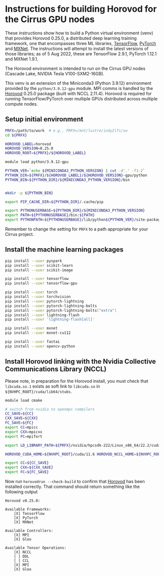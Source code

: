 Instructions for building Horovod for the Cirrus GPU nodes
==========================================================

These instructions show how to build a Python virtual environment (venv) that provides Horovod 0.25.0, a distributed deep learning training framework,
one that encompasses three ML libraries, [TensorFlow](https://www.tensorflow.org/), [PyTorch](https://pytorch.org/) and [MXNet](https://mxnet.apache.org/).
The instructions will attempt to install the latest versions of those libraries; as of 5 Aug 2022, these are TensorFlow 2.9.1, PyTorch 1.12.1 and MXNet 1.9.1.

The Horovod environment is intended to run on the Cirrus GPU nodes (Cascade Lake, NVIDIA Tesla V100-SXM2-16GB).

This venv is an extension of the Miniconda3 (Python 3.9.12) environment provided by the `python/3.9.12-gpu` module.
MPI comms is handled by the [Horovod](https://horovod.readthedocs.io/en/stable/index.html) 0.25.0 package (built with NCCL 2.11.4).
Horovod is required for running TensorFlow/PyTorch over multiple GPUs distributed across multiple compute nodes.


Setup initial environment
-------------------------

```bash
PRFX=/path/to/work  # e.g., PRFX=/mnt/lustre/indy2lfs/sw
cd ${PRFX}

HOROVOD_LABEL=horovod
HOROVOD_VERSION=0.25.0
HOROVOD_ROOT=${PRFX}/${HOROVOD_LABEL}

module load python/3.9.12-gpu

PYTHON_VER=`echo ${MINICONDA3_PYTHON_VERSION} | cut -d'.' -f1-2`
PYTHON_DIR=${PRFX}/${HOROVOD_LABEL}/${HOROVOD_VERSION}-gpu/python
PYTHON_BIN=${PYTHON_DIR}/${MINICONDA3_PYTHON_VERSION}/bin


mkdir -p ${PYTHON_BIN}

export PIP_CACHE_DIR=${PYTHON_DIR}/.cache/pip

export PYTHONUSERBASE=${PYTHON_DIR}/${MINICONDA3_PYTHON_VERSION}
export PATH=${PYTHONUSERBASE}/bin:${PATH}
export PYTHONPATH=${PYTHONUSERBASE}/lib/python${PYTHON_VER}/site-packages:${PYTHONPATH}
```

Remember to change the setting for `PRFX` to a path appropriate for your Cirrus project.


Install the machine learning packages
-------------------------------------

```bash
pip install --user pyspark
pip install --user scikit-learn
pip install --user scikit-image

pip install --user tensorflow
pip install --user tensorflow-gpu

pip install --user torch
pip install --user torchvision
pip install --user pytorch-lightning
pip install --user pytorch-lightning-bolts
pip install --user pytorch-lightning-bolts["extra"]
pip install --user lightning-flash
pip install --user 'lightning-flash[all]'

pip install --user mxnet
pip install --user mxnet-cu112

pip install --user fastai
pip install --user opencv-python
```


Install Horovod linking with the Nvidia Collective Communications Library (NCCL)
--------------------------------------------------------------------------------

Please note, in preparation for the Horovod install, you must check that `libcuda.so.1`
exists as soft link to `libcuda.so` in `${NVHPC_ROOT}/cuda/lib64/stubs`.

```bash
module load cmake

# switch from nvidia to openmpi compilers
CC_SAVE=${CC}
CXX_SAVE=${CXX}
FC_SAVE=${FC}
export CC=mpicc
export CXX=mpicxx
export FC=mpifort

export LD_LIBRARY_PATH=${PRFX}/nvidia/hpcsdk-222/Linux_x86_64/22.2/cuda/lib64/stubs:${LD_LIBRARY_PATH}

HOROVOD_CUDA_HOME=${NVHPC_ROOT}/cuda/11.6 HOROVOD_NCCL_HOME=${NVHPC_ROOT}/comm_libs/nccl HOROVOD_GPU=CUDA HOROVOD_BUILD_CUDA_CC_LIST=70 HOROVOD_CPU_OPERATIONS=MPI HOROVOD_GPU_OPERATIONS=NCCL HOROVOD_WITH_MPI=1 HOROVOD_WITH_TENSORFLOW=1 HOROVOD_WITH_PYTORCH=1 HOROVOD_WITH_MXNET=1 CUDA_PATH=${NVHPC_ROOT}/cuda/11.6 pip install --user --no-cache-dir horovod[tensorflow,pytorch,mxnet]==${HOROVOD_VERSION}

export CC=${CC_SAVE}
export CXX=${CXX_SAVE}
export FC=${FC_SAVE}
```

Now run `horovodrun --check-build` to confirm that [Horovod](https://horovod.readthedocs.io/en/stable/index.html) has been installed
correctly. That command should return something like the following output

```
Horovod v0.25.0:

Available Frameworks:
    [X] TensorFlow
    [X] PyTorch
    [X] MXNet

Available Controllers:
    [X] MPI
    [X] Gloo

Available Tensor Operations:
    [X] NCCL
    [ ] DDL
    [ ] CCL
    [X] MPI
    [X] Gloo 
```
